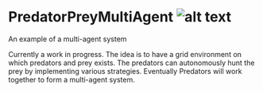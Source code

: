 # PredatorPreyMultiAgent ![alt text](https://travis-ci.org/DavidLSmyth/PredatorPreyMultiAgent.svg?branch=master)
An example of a multi-agent system

Currently a work in progress. The idea is to have a grid environment on which predators and prey exists. The predators can autonomously hunt the prey by implementing various strategies. Eventually Predators will work together to form a multi-agent system.
